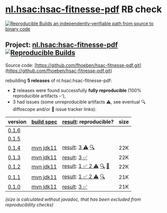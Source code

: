 [nl.hsac:hsac-fitnesse-pdf](https://central.sonatype.com/artifact/nl.hsac/hsac-fitnesse-pdf/versions) RB check
=======

[![Reproducible Builds](https://reproducible-builds.org/images/logos/rb.svg) an independently-verifiable path from source to binary code](https://reproducible-builds.org/)

## Project: [nl.hsac:hsac-fitnesse-pdf](https://central.sonatype.com/artifact/nl.hsac/hsac-fitnesse-pdf/versions) [![Reproducible Builds](https://img.shields.io/endpoint?url=https://raw.githubusercontent.com/jvm-repo-rebuild/reproducible-central/master/content/nl/hsac/hsac-fitnesse-pdf/badge.json)](https://github.com/jvm-repo-rebuild/reproducible-central/blob/master/content/nl/hsac/hsac-fitnesse-pdf/README.md)

Source code: [https://github.com/fhoeben/hsac-fitnesse-pdf.git](https://github.com/fhoeben/hsac-fitnesse-pdf.git)

rebuilding **5 releases** of nl.hsac:hsac-fitnesse-pdf:
- **2** releases were found successfully **fully reproducible** (100% reproducible artifacts :white_check_mark:),
- 3 had issues (some unreproducible artifacts :warning:, see eventual :mag: diffoscope and/or :memo: issue tracker links):

| version | [build spec](/BUILDSPEC.md) | [result](https://reproducible-builds.org/docs/jvm/): reproducible? | size |
| -- | --------- | ------ | -- |
| [0.1.6](https://central.sonatype.com/artifact/nl.hsac/hsac-fitnesse-pdf/0.1.6/pom) | | | |
| [0.1.5](https://central.sonatype.com/artifact/nl.hsac/hsac-fitnesse-pdf/0.1.5/pom) | | | |
| [0.1.4](https://central.sonatype.com/artifact/nl.hsac/hsac-fitnesse-pdf/0.1.4/pom) | [mvn jdk11](hsac-fitnesse-pdf-0.1.4.buildspec) | [result](hsac-fitnesse-pdf-0.1.4.buildinfo): [ 3 :warning:](hsac-fitnesse-pdf-0.1.4.buildcompare) [:mag:](hsac-fitnesse-pdf-0.1.4.diffoscope) | 22K |
| [0.1.3](https://central.sonatype.com/artifact/nl.hsac/hsac-fitnesse-pdf/0.1.3/pom) | [mvn jdk11](hsac-fitnesse-pdf-0.1.3.buildspec) | [result](hsac-fitnesse-pdf-0.1.3.buildinfo): [3 :white_check_mark: ](hsac-fitnesse-pdf-0.1.3.buildcompare) | 22K |
| [0.1.2](https://central.sonatype.com/artifact/nl.hsac/hsac-fitnesse-pdf/0.1.2/pom) | [mvn jdk11](hsac-fitnesse-pdf-0.1.2.buildspec) | [result](hsac-fitnesse-pdf-0.1.2.buildinfo): [1 :white_check_mark:  2 :warning:](hsac-fitnesse-pdf-0.1.2.buildcompare) [:mag:](hsac-fitnesse-pdf-0.1.2.diffoscope) [:memo:](https://github.com/fhoeben/hsac-fitnesse-pdf/pull/9) | 22K |
| [0.1.1](https://central.sonatype.com/artifact/nl.hsac/hsac-fitnesse-pdf/0.1.1/pom) | [mvn jdk11](hsac-fitnesse-pdf-0.1.1.buildspec) | [result](hsac-fitnesse-pdf-0.1.1.buildinfo): [1 :white_check_mark:  2 :warning:](hsac-fitnesse-pdf-0.1.1.buildcompare) [:mag:](hsac-fitnesse-pdf-0.1.1.diffoscope) | 21K |
| [0.1.0](https://central.sonatype.com/artifact/nl.hsac/hsac-fitnesse-pdf/0.1.0/pom) | [mvn jdk11](hsac-fitnesse-pdf-0.1.0.buildspec) | [result](hsac-fitnesse-pdf-0.1.0.buildinfo): [3 :white_check_mark: ](hsac-fitnesse-pdf-0.1.0.buildcompare) | 21K |

<i>(size is calculated without javadoc, that has been excluded from reproducibility checks)</i>
